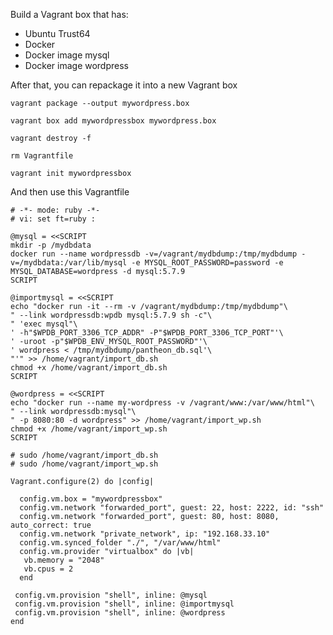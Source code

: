 Build a Vagrant box that has:
* Ubuntu Trust64
* Docker
* Docker image mysql
* Docker image wordpress
  
After that, you can repackage it into a new Vagrant box

`vagrant package --output mywordpress.box`

`vagrant box add mywordpressbox mywordpress.box`

`vagrant destroy -f`

`rm Vagrantfile`

`vagrant init mywordpressbox`

And then use this Vagrantfile

```
# -*- mode: ruby -*-
# vi: set ft=ruby :

@mysql = <<SCRIPT
mkdir -p /mydbdata
docker run --name wordpressdb -v=/vagrant/mydbdump:/tmp/mydbdump -v=/mydbdata:/var/lib/mysql -e MYSQL_ROOT_PASSWORD=password -e MYSQL_DATABASE=wordpress -d mysql:5.7.9
SCRIPT

@importmysql = <<SCRIPT
echo "docker run -it --rm -v /vagrant/mydbdump:/tmp/mydbdump"\
" --link wordpressdb:wpdb mysql:5.7.9 sh -c"\
" 'exec mysql"\
' -h"$WPDB_PORT_3306_TCP_ADDR" -P"$WPDB_PORT_3306_TCP_PORT"'\
' -uroot -p"$WPDB_ENV_MYSQL_ROOT_PASSWORD"'\
' wordpress < /tmp/mydbdump/pantheon_db.sql'\
"'" >> /home/vagrant/import_db.sh
chmod +x /home/vagrant/import_db.sh
SCRIPT

@wordpress = <<SCRIPT
echo "docker run --name my-wordpress -v /vagrant/www:/var/www/html"\
" --link wordpressdb:mysql"\
" -p 8080:80 -d wordpress" >> /home/vagrant/import_wp.sh
chmod +x /home/vagrant/import_wp.sh
SCRIPT

# sudo /home/vagrant/import_db.sh
# sudo /home/vagrant/import_wp.sh

Vagrant.configure(2) do |config|

  config.vm.box = "mywordpressbox"
  config.vm.network "forwarded_port", guest: 22, host: 2222, id: "ssh"
  config.vm.network "forwarded_port", guest: 80, host: 8080, auto_correct: true
  config.vm.network "private_network", ip: "192.168.33.10"
  config.vm.synced_folder "./", "/var/www/html"
  config.vm.provider "virtualbox" do |vb|
   vb.memory = "2048"
   vb.cpus = 2
  end

 config.vm.provision "shell", inline: @mysql
 config.vm.provision "shell", inline: @importmysql
 config.vm.provision "shell", inline: @wordpress
end
```
